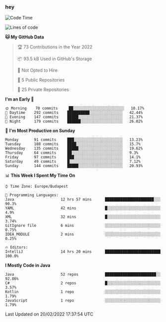 ### hey

<!--START_SECTION:waka-->
![Code Time](http://img.shields.io/badge/Code%20Time-560%20hrs%2011%20mins-blue)

![Lines of code](https://img.shields.io/badge/From%20Hello%20World%20I%27ve%20Written-443%20Thousand%20lines%20of%20code-blue)

**🐱 My GitHub Data** 

> 🏆 73 Contributions in the Year 2022
 > 
> 📦 93.5 kB Used in GitHub's Storage 
 > 
> 🚫 Not Opted to Hire
 > 
> 📜 5 Public Repositories 
 > 
> 🔑 25 Private Repositories  
 > 
**I'm an Early 🐤** 

```text
🌞 Morning    70 commits     ██░░░░░░░░░░░░░░░░░░░░░░░   10.17% 
🌆 Daytime    292 commits    ██████████░░░░░░░░░░░░░░░   42.44% 
🌃 Evening    147 commits    █████░░░░░░░░░░░░░░░░░░░░   21.37% 
🌙 Night      179 commits    ██████░░░░░░░░░░░░░░░░░░░   26.02%

```
📅 **I'm Most Productive on Sunday** 

```text
Monday       91 commits     ███░░░░░░░░░░░░░░░░░░░░░░   13.23% 
Tuesday      108 commits    ████░░░░░░░░░░░░░░░░░░░░░   15.7% 
Wednesday    135 commits    █████░░░░░░░░░░░░░░░░░░░░   19.62% 
Thursday     64 commits     ██░░░░░░░░░░░░░░░░░░░░░░░   9.3% 
Friday       97 commits     ███░░░░░░░░░░░░░░░░░░░░░░   14.1% 
Saturday     49 commits     █░░░░░░░░░░░░░░░░░░░░░░░░   7.12% 
Sunday       144 commits    █████░░░░░░░░░░░░░░░░░░░░   20.93%

```


📊 **This Week I Spent My Time On** 

```text
⌚︎ Time Zone: Europe/Budapest

💬 Programming Languages: 
Java                     12 hrs 57 mins      ██████████████████████░░░   90.3% 
YAML                     42 mins             █░░░░░░░░░░░░░░░░░░░░░░░░   4.9% 
XML                      32 mins             █░░░░░░░░░░░░░░░░░░░░░░░░   3.74% 
GitIgnore file           6 mins              ░░░░░░░░░░░░░░░░░░░░░░░░░   0.75% 
IDEA_MODULE              2 mins              ░░░░░░░░░░░░░░░░░░░░░░░░░   0.25%

🔥 Editors: 
IntelliJ                 14 hrs 20 mins      █████████████████████████   100.0%

```

**I Mostly Code in Java** 

```text
Java                     52 repos            ███████████████████████░░   92.86% 
C#                       2 repos             █░░░░░░░░░░░░░░░░░░░░░░░░   3.57% 
Kotlin                   1 repo              ░░░░░░░░░░░░░░░░░░░░░░░░░   1.79% 
JavaScript               1 repo              ░░░░░░░░░░░░░░░░░░░░░░░░░   1.79%

```



 Last Updated on 20/02/2022 17:37:54 UTC
<!--END_SECTION:waka-->
